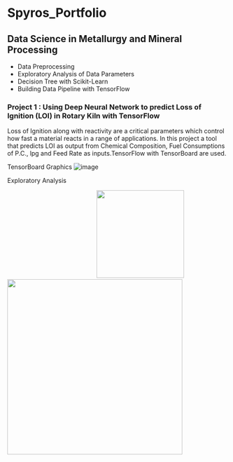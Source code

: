
# Spyros_Portfolio

## Data Science in Metallurgy and Mineral Processing
* Data Preprocessing
* Exploratory Analysis of Data Parameters
* Decision Tree with Scikit-Learn
* Building Data Pipeline with TensorFlow

### Project 1 : Using Deep Neural Network to predict Loss of Ignition (LOI) in Rotary Kiln with TensorFlow 
  Loss of Ignition along with reactivity are a critical parameters which control how fast a material reacts in a range of applications.
  In this project   a tool that predicts LOI as output  from Chemical Composition, Fuel Consumptions of P.C., lpg and Feed Rate as inputs.TensorFlow with TensorBoard are used.  

TensorBoard Graphics
![image](https://user-images.githubusercontent.com/56194024/111022746-64f94180-83dd-11eb-9141-fd98612bbe62.png)
 
Exploratory Analysis    

   



<p float="left">
  <img  width=200 /> 
  <img src='https://github.com/spyrgalaz/DNN_RK/blob/main/metallurgy/DNN_RK_LOSS.PNG' width=200 /> 
  <img src='https://github.com/spyrgalaz/DNN_RK/blob/main/metallurgy/plot8.png' width=400 />
</p>


